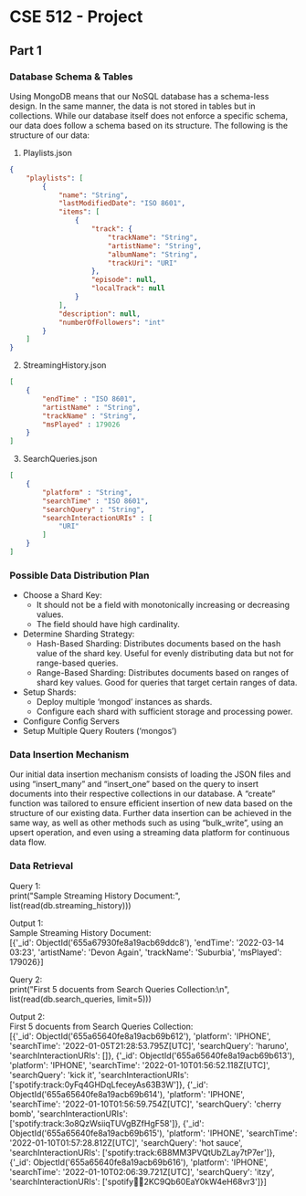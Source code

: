 # CSE 512 - Project  
## Part 1  
### Database Schema & Tables  

Using MongoDB means that our NoSQL database has a schema-less design. In the same manner, the data is not stored in tables but in collections. While our database itself does not enforce a specific schema, our data does follow a schema based on its structure. The following is the structure of our data:

1. Playlists.json

```json
{
    "playlists": [
        {
            "name": "String",
            "lastModifiedDate": "ISO 8601",
            "items": [
                {
                    "track": {
                        "trackName": "String",
                        "artistName": "String",
                        "albumName": "String",
                        "trackUri": "URI"
                    },
                    "episode": null,
                    "localTrack": null
                }
            ],
            "description": null,
            "numberOfFollowers": "int"
        }
    ]
}
```

2. StreamingHistory.json

```json
[
    {
        "endTime" : "ISO 8601",
        "artistName" : "String",
        "trackName" : "String",
        "msPlayed" : 179026
    }
]
```

3. SearchQueries.json

```json
[
    {
        "platform" : "String",
        "searchTime" : "ISO 8601",
        "searchQuery" : "String",
        "searchInteractionURIs" : [
            "URI"
        ]
    }
]
```

### Possible Data Distribution Plan
- Choose a Shard Key:
  - It should not be a field with monotonically increasing or decreasing values.
  - The field should have high cardinality.
- Determine Sharding Strategy:
  - Hash-Based Sharding: Distributes documents based on the hash value of the shard key. Useful for evenly distributing data but not for range-based queries.
  - Range-Based Sharding: Distributes documents based on ranges of shard key values. Good for queries that target certain ranges of data.
- Setup Shards:
  - Deploy multiple ‘mongod’ instances as shards.
  - Configure each shard with sufficient storage and processing power.
- Configure Config Servers
- Setup Multiple Query Routers (‘mongos’)


### Data Insertion Mechanism  
Our initial data insertion mechanism consists of loading the JSON files and using “insert_many” and “insert_one” based on the query to insert documents into their respective collections in our database. A “create” function was tailored to ensure efficient insertion of new data based on the structure of our existing data.
Further data insertion can be achieved in the same way, as well as other methods such as using “bulk_write”, using an upsert operation, and even using a streaming data platform for continuous data flow.

### Data Retrieval  
Query 1:  
    print("Sample Streaming History Document:", list(read(db.streaming_history)))

Output 1:  
    Sample Streaming History Document:  
    [{'_id': ObjectId('655a67930fe8a19acb69ddc8'), 'endTime': '2022-03-14 03:23', 'artistName': 'Devon Again', 'trackName': 'Suburbia', 'msPlayed': 179026}]


Query 2:  
    print("First 5 docuents from Search Queries Collection:\n", list(read(db.search_queries, limit=5)))
    
Output 2:  
    First 5 docuents from Search Queries Collection:  
    [{'_id': ObjectId('655a65640fe8a19acb69b612'), 'platform': 'IPHONE', 'searchTime': '2022-01-05T21:28:53.795Z[UTC]', 'searchQuery': 'haruno', 'searchInteractionURIs': []}, {'_id': ObjectId('655a65640fe8a19acb69b613'), 'platform': 'IPHONE', 'searchTime': '2022-01-10T01:56:52.118Z[UTC]', 'searchQuery': 'kick it', 'searchInteractionURIs': ['spotify:track:0yFq4GHDqLfeceyAs63B3W']}, {'_id': ObjectId('655a65640fe8a19acb69b614'), 'platform': 'IPHONE', 'searchTime': '2022-01-10T01:56:59.754Z[UTC]', 'searchQuery': 'cherry bomb', 'searchInteractionURIs': ['spotify:track:3o8QzWsiiqTUVgBZfHgF58']}, {'_id': ObjectId('655a65640fe8a19acb69b615'), 'platform': 'IPHONE', 'searchTime': '2022-01-10T01:57:28.812Z[UTC]', 'searchQuery': 'hot sauce', 'searchInteractionURIs': ['spotify:track:6B8MM3PVQtUbZLay7tP7er']}, {'_id': ObjectId('655a65640fe8a19acb69b616'), 'platform': 'IPHONE', 'searchTime': '2022-01-10T02:06:39.721Z[UTC]', 'searchQuery': 'itzy', 'searchInteractionURIs': ['spotify:artist:2KC9Qb60EaY0kW4eH68vr3']}]